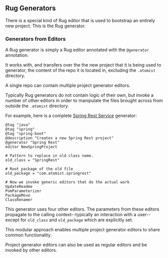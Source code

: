 ## Rug Generators

There is a special kind of Rug editor that is used to bootstrap an
entirely new project. This is the Rug generator.

### Generators from Editors

A Rug generator is simply a Rug editor annotated with the `@generator`
annotation.

It works with, and transfers over the the new project that it is being
used to generator, the content of the repo it is located in, excluding
the `.atomist` directory.

A single repo can contain multiple project generator editors.

Typically Rug generators do not contain logic of their own, but invoke
a number of other editors in order to manipulate the files brought
across from outside the `.atomist` directory.

For example, here is a complete [Spring Rest Service][spring]
generator:

[spring]: https://github.com/atomist-rugs/spring-boot-rest-service

```
@tag "java"
@tag "spring"
@tag "spring-boot"
@description "Creates a new Spring Rest project"
@generator "Spring Rest"
editor NewSpringProject

# Pattern to replace in old class name.
old_class = "SpringRest"

# Root package of the old file
old_package = "com.atomist.springrest"

# Now we invoke generic editors that do the actual work
UpdateReadme
PomParameterizer
PackageMove
ClassRenamer

```

This generator uses four other editors. The parameters from these
editors propagate to the calling context--typically an interaction
with a user--except for `old_class` and `old_package` which are
explicitly set.

This modular approach enables multiple project generator editors to
share common functionality.

Project generator editors can also be used as regular editors and be
invoked by other editors.
